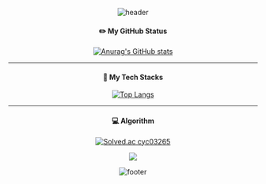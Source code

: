 
<div align="center">

![header](https://capsule-render.vercel.app/api?type=slice&rotate=13&fontAlignY=40&fontAlign=70&color=4aa8d8&animation=twinkling&height=200&section=header&text=Yc's%20Github&fontSize=65)

<h4>✏️ My GitHub Status</h4>

[![Anurag's GitHub stats](https://github-readme-stats.vercel.app/api?username=yeongchan1228)](https://github.com/yeongchan1228/github-readme-stats)

***

<h4>🔎️ My Tech Stacks</h4>

[![Top Langs](https://github-readme-stats.vercel.app/api/top-langs/?username=yeongchan1228)](https://github.com/yeongchan1228/github-readme-stats)

***

<h4>💻 Algorithm</h4>

[![Solved.ac
cyc03265](http://mazassumnida.wtf/api/v2/generate_badge?boj=cyc03265)](https://solved.ac/cyc03265)

<img src="http://mazandi.herokuapp.com/api?handle=cyc03265&theme=warm"/>

![footer](https://capsule-render.vercel.app/api?type=slice&rotate=13&fontAlignY=40&fontAlign=70&color=4aa8d8&height=200&section=footer)

</div>

